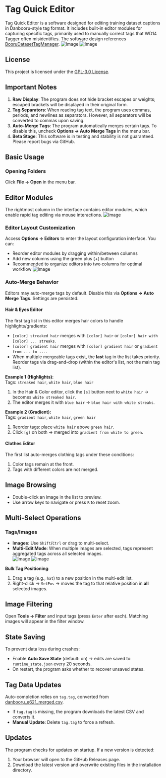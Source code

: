 # Tag Quick Editor

Tag Quick Editor is a software designed for editing training dataset captions in Danbooru-style tag format. It includes built-in editor modules for capturing specific tags, primarily used to manually correct tags that WD14 Tagger often misidentifies. The software design references [BooruDatasetTagManager](https://github.com/starik222/BooruDatasetTagManager/tree/master).
![Image](https://github.com/user-attachments/assets/d081e7a0-083c-441c-8f84-e8f0592b666c)
![Image](https://github.com/user-attachments/assets/b7e7841e-7623-4c33-946e-68b974a9abe1)


## License
This project is licensed under the [GPL-3.0 License](LICENSE).

## Important Notes
1. **Raw Display**: The program does not hide bracket escapes or weights; escaped brackets will be displayed in their original form.
2. **Tag Separators**: When reading tag text, the program uses commas, periods, and newlines as separators. However, all separators will be converted to commas upon saving.
3. **Auto-Merge Tags**: The program automatically merges certain tags. To disable this, uncheck **Options -> Auto Merge Tags** in the menu bar.
4. **Beta Stage**: This software is in testing and stability is not guaranteed. Please report bugs via GitHub.

## Basic Usage
### Opening Folders
Click **File -> Open** in the menu bar.

## Editor Modules
The rightmost column in the interface contains editor modules, which enable rapid tag editing via mouse interactions.
![Image](https://github.com/user-attachments/assets/709a4b93-ac1f-422d-8d12-795a545d4320)

### Editor Layout Customization
Access **Options -> Editors** to enter the layout configuration interface. You can:
- Reorder editor modules by dragging within/between columns
- Add new columns using the green plus (+) button
- Recommended to organize editors into two columns for optimal workflow
![Image](https://github.com/user-attachments/assets/a349e4f5-867e-41f2-8ff5-640915d453bb)

### Auto-Merge Behavior
Editors may auto-merge tags by default. Disable this via **Options -> Auto Merge Tags**. Settings are persisted.

#### Hair & Eyes Editor
The first tag list in this editor merges hair colors to handle highlights/gradients:
- `[color] streaked hair` merges with `[color] hair` or `[color] hair with [color] ... streaks`.
- `[color] gradient hair` merges with `[color] gradient hair` or `gradient from ... to ...`.
- When multiple mergeable tags exist, the **last** tag in the list takes priority. Reorder tags via drag-and-drop (within the editor's list, not the main tag list).

**Example 1 (Highlights):**  
Tags: `streaked hair`, `white hair`, `blue hair`  
1. In the Hair & Color editor, click the `[s]` button next to `white hair` → becomes `white streaked hair`.  
2. The editor merges it with `blue hair` → `blue hair with white streaks`.

**Example 2 (Gradient):**  
Tags: `gradient hair`, `white hair`, `green hair`  
1. Reorder tags: place `white hair` above `green hair`.  
2. Click `[g]` on both → merged into `gradient from white to green`.

#### Clothes Editor
The first list auto-merges clothing tags under these conditions:  
1. Color tags remain at the front.  
2. Tags with different colors are not merged.

## Image Browsing
- Double-click an image in the list to preview.  
- Use arrow keys to navigate or press `R` to reset zoom.

## Multi-Select Operations
### Tags/Images
- **Images**: Use `Shift`/`Ctrl` or drag to multi-select.  
- **Multi-Edit Mode**: When multiple images are selected, tags represent aggregated tags across all selected images.  
![Image](https://github.com/user-attachments/assets/aa274b3c-e5c6-4681-8a1a-300dfb4b253f)
![Image](https://github.com/user-attachments/assets/53cb011b-871f-4df9-adf5-48511f55f875)

**Bulk Tag Positioning**:  
1. Drag a tag (e.g., `hat`) to a new position in the multi-edit list.  
2. Right-click → `SetPos` → moves the tag to that relative position in **all** selected images.

## Image Filtering
Open **Tools -> Filter** and input tags (press `Enter` after each). Matching images will appear in the filter window.

## State Saving
To prevent data loss during crashes:  
- Enable **Auto Save State** (default: on) → edits are saved to `runtime_state.json` every 20 seconds.  
- On restart, the program asks whether to recover unsaved states.

## Tag Data Updates
Auto-completion relies on `tag.tag`, converted from [danbooru_e621_merged.csv](https://github.com/DominikDoom/a1111-sd-webui-tagcomplete/blob/main/tags/danbooru_e621_merged.csv).  
- If `tag.tag` is missing, the program downloads the latest CSV and converts it.  
- **Manual Update**: Delete `tag.tag` to force a refresh.

## Updates
The program checks for updates on startup. If a new version is detected:  
1. Your browser will open to the GitHub Releases page.  
2. Download the latest version and overwrite existing files in the installation directory.